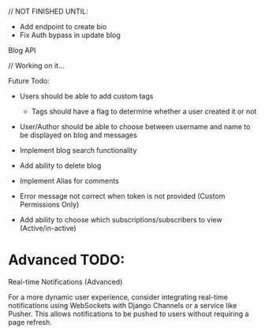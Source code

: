 // NOT FINISHED UNTIL:

- Add endpoint to create bio
- Fix Auth bypass in update blog

Blog API

// Working on it...

Future Todo:

- Users should be able to add custom tags

  - Tags should have a flag to determine whether a user created it or not

- User/Author should be able to choose between username and name to be displayed on blog and messages
- Implement blog search functionality
- Add ability to delete blog

- Implement Alias for comments

- Error message not correct when token is not provided (Custom Permissions Only)

- Add ability to choose which subscriptions/subscribers to view (Active/in-active)

# Advanced TODO:

Real-time Notifications (Advanced)

For a more dynamic user experience, consider integrating real-time notifications using WebSockets with Django Channels or a service like Pusher. This allows notifications to be pushed to users without requiring a page refresh.
